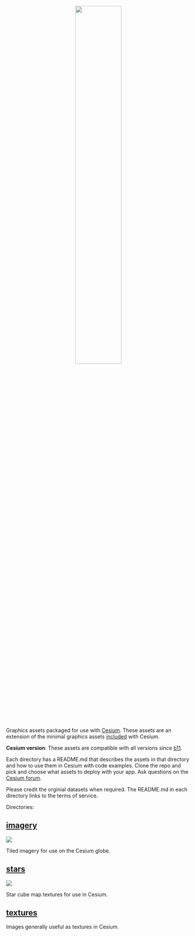 <p align="center">
<a href="http://cesium.agi.com/">
<img src="https://github.com/AnalyticalGraphicsInc/cesium/wiki/logos/Cesium_Logo_Color.jpg" width="50%" />
</a>
</p>

Graphics assets packaged for use with [Cesium](http://cesium.agi.com/).  These assets are an extension of the minimal graphics assets [included](https://github.com/AnalyticalGraphicsInc/cesium/tree/master/Source/Assets) with Cesium.

**Cesium version**: These assets are compatible with all versions since [b11](http://cesiumjs.org/downloads.html).

Each directory has a README.md that describes the assets in that directory and how to use them in Cesium with code examples.  Clone the repo and pick and choose what assets to deploy with your app.  Ask questions on the [Cesium forum](http://cesium.agi.com/forum.html).

Please credit the orginial datasets when required.  The README.md in each directory links to the terms of service.

Directories:

[imagery](imagery/)
-------

[![](imagery/images/NaturalEarthII.png)](imagery/)

Tiled imagery for use on the Cesium globe.


[stars](stars/)
-----

[![](stars/images/TychoSkymapII.t3_08192x04096.png)](stars/)

Star cube map textures for use in Cesium.

[textures](textures/)
--------

Images generally useful as textures in Cesium.
